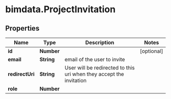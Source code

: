 # bimdata.ProjectInvitation

## Properties

Name | Type | Description | Notes
------------ | ------------- | ------------- | -------------
**id** | **Number** |  | [optional] 
**email** | **String** | email of the user to invite | 
**redirectUri** | **String** | User will be redirected to this uri when they accept the invitation | 
**role** | **Number** |  | 


